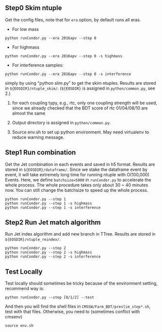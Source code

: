 ## Step0 Skim ntuple
Get the config files, note that for `era` option, by default runs all eras.
- For low mass
```
python runCondor.py --era 2016apv --step 0
```

- For highmass
```
python runCondor.py --era 2016apv --step 0 -s highmass
```

- For interference samples:
```
python runCondor.py --era 2016apv --step 0 -s interference
```

simply by using "python slim.py" to get the skim ntuples. Results are stored in `${EOSDIR}/ntuple_skim/`. (`${EOSDIR}` is assigned in `python/common.py`, see 2.)

1. for each coupilng typy, e.g., rtc, only one coupling strength will be used, since we already checked that the BDT score of rtc 01/04/08/10 are almost the same

2. Output directory is assigned in `python/common.py`. 
3. Source env.sh to set up python environment. May need virtualenv to reduce warning message.

## Step1 Run combination
Get the Jet combination in each events and saved in h5 format. Results are stored in `${EOSDIR}/dataframe/`. Since we stake the dataframe event by event, it will take extremely long time for running ntuple with O(100,000) Events. Here, we define `batchsize=5000` in `runCondor.py` to accelerate the whole process. The whole procedure takes only about 30 ~ 40 minutes now. You can still change the batchsize to speed up the whole process.
```
python runCondor.py --step 1
python runCondor.py --step 1 -s highmass
python runCondor.py --step 1 -s interference
```
## Step2 Run Jet match algorithm
Run Jet index algorithm and add new branch in TTree. Results are stored in `${EOSDIR}/ntuple_reindex/`.
```
python runCondor.py --step 2
python runCondor.py --step 2 -s highmass
python runCondor.py --step 2 -s interference
```

## Test Locally
Test locally should sometimes be tricky because of the environment setting, recommend way is:
```
python runCondor.py --step [0/1/2] --test
```
And then you will find the shell files in `CMSSW/Farm_BDT/preslim_step*.sh`, test with that files.
Otherwise, you need to (sometimes conflict with cmsenv)
```
source env.sh
```
